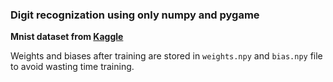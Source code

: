 ### Digit recognization using only numpy and pygame 
**Mnist dataset from [Kaggle](https://www.kaggle.com/code/heeraldedhia/mnist-classifier-first-deep-learning-project/input?select=sample_submission.csv)**

Weights and biases after training are stored in `weights.npy` and `bias.npy` file to avoid wasting time training.
